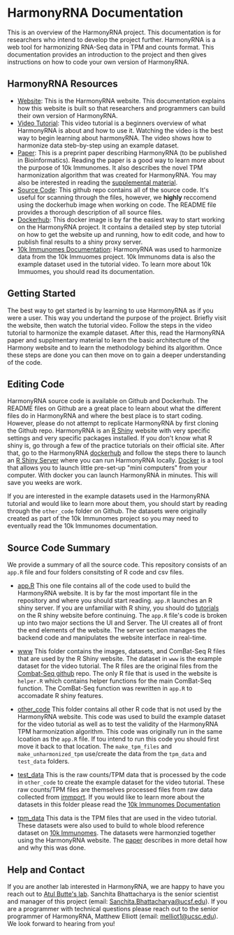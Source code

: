 # HarmonyRNA Documentation

This is an overview of the HarmonyRNA project. This documentation is for researchers who intend to develop the project further. HarmonyRNA is a web tool for harmonizing RNA-Seq data in TPM and counts format. This documentation provides an introduction to the project and then gives instructions on how to code your own version of HarmonyRNA.

## HarmonyRNA Resources

* [Website](http://harmonyrna.ucsf.edu/): This is the HarmonyRNA website. This documentation explains how this website is built so that researchers and programmers  can build their own version of HarmonyRNA.
* [Video Tutorial](https://youtu.be/lm3t6yaIlV8): This video tutorial is a beginners overview of what HarmonyRNA is about and how to use it. Watching the video is the best way to begin learning about harmonyRNA. The video shows how to harmonize data steb-by-step using an example dataset.
* [Paper](https://drive.google.com/file/d/16xouMFAHRIXzRuIgKzalHpPLNAwJRUgS/view?usp=sharing): This is a preprint paper describing HarmonyRNA (to be published in Bioinformatics). Reading the paper is a good way to learn more about the purpose of 10k Immunomes. It also describes the novel TPM harmonization algorithm that was created for HarmonyRNA. You may also be interested in reading the [supplemental material](https://drive.google.com/file/d/1BjGXj2Do185-p6RNSwJMO4RS6djdJ4G1/view?usp=sharing).
* [Source Code](https://github.com/buttelab/harmonyrna): This github repo contains all of the source code. It's useful for scanning through the files, however, we **highly** reccomend using the dockerhub image when working on code. The README file provides a thorough description of all source files.
* [Dockerhub](https://hub.docker.com/r/pupster90/combat-seq): This docker image is by far the easiest way to start working on the HarmonyRNA project. It contains a detailed step by step tutorial on how to get the website up and running, how to edit code, and how to publish final results to a shiny proxy server.
* [10k Immunomes Documentation](https://github.com/buttelab/10kimmunomes_v2): HarmonyRNA was used to harmonize data from the 10k Immuomes project. 10k Immunoms data is also the example dataset used in the tutorial video. To learn more about 10k Immuomes, you should read its documentation.

## Getting Started

The best way to get started is by learning to use HarmonyRNA as if you were a user. This way you undertand the purpose of the project. Briefly visit the website, then watch the tutorial video. Follow the steps in the video tutorial to harmonize the example dataset. After this, read the HarmonyRNA paper and supplmentary material to learn the basic architecture of the Harmony website and to learn the methodology behind its algorithm. Once these steps are done you can then move on to gain a deeper understanding of the code.

## Editing Code

HarmonyRNA source code is available on Github and Dockerhub. The README files on Github are a great place to learn about what the different files do in HarmonyRNA and where the best place is to start coding. However, please do not attempt to replicate HarmonyRNA by first cloning the Github repo. HarmonyRNA is an [R Shiny](https://shiny.rstudio.com/tutorial/) website with very specific settings and very specific packages installed. If you don't know what R shiny is, go through a few of the practice tutorials on their official site. After that, go to the HarmonyRNA [dockerhub](https://www.docker.com/products/docker-hub#:~:text=Docker%20Hub%20is%20a%20hosted,push%20them%20to%20Docker%20Hub) and follow the steps there to launch an [R Shiny Server](https://shiny.rstudio.com/articles/shiny-server.html) where you can run HarmonyRNA locally. [Docker](https://docs.docker.com/get-started/) is a tool that allows you to launch little pre-set-up "mini computers" from your computer. With docker you can launch HarmonyRNA in minutes. This will save you weeks are work. 

If you are interested in the example datasets used in the HarmonyRNA tutorial and would like to learn more about them, you should start by reading through the `other_code` folder on Github. The datasets were originally created as part of the 10k Immunomes project so you may need to eventually read the 10k Immunomes documentation. 

## Source Code Summary

We provide a summary of all the source code. This repository consists of an `app.R` file and four folders consitsting of R code and csv files. 

* [app.R](https://github.com/buttelab/harmonyrna/blob/master/app.R) This one file contains all of the code used to build the HarmonyRNA website. It is by far the most important file in the repository and where you should start reading. `app.R` launches an R shiny server. If you are unfamiliar with R shiny, you should do [tutorials](https://shiny.rstudio.com/tutorial/) on the R shiny website before continuing. The `app.R` file's code is broken up into two major sections the UI and Server. The UI creates all of front the end elements of the website. The server section manages the backend code and manipulates the website interface in real-time.

* [www](https://github.com/buttelab/harmonyrna/tree/master/www) This folder contains the images, datasets, and ComBat-Seq R files that are used by the R Shiny website. The dataset in `www` is the example dataset for the video tutorial. The R files are the original files from the [Combat-Seq github](https://github.com/zhangyuqing/ComBat-seq) repo. The only R file that is used in the website is `helper.R` which contains helper functions for the main ComBat-Seq function. The ComBat-Seq function was rewritten in `app.R` to accomadate R shiny features.

* [other_code](https://github.com/buttelab/harmonyrna/tree/master/other_code) This folder contains all other R code that is not used by the HarmonyRNA website. This code was used to build the example dataset for the video tutorial as well as to test the validity of the HarmonyRNA TPM harmonization algorithm. This code was originally run in the same lcoation as the `app.R` file. If tou intend to run this code you should first move it back to that location. The `make_tpm_files` and `make_unharmonized_tpm` use/create the data from the `tpm_data` and `test_data` folders.

* [test_data](https://github.com/buttelab/harmonyrna/tree/master/test_data) This is the raw counts/TPM data that is processed by the code in `other_code` to create the example dataset for the video tutorial. These raw counts/TPM files are themselves processed files from raw data collected from [immport](https://immport.org). If you would like to learn more about the datasets in this folder please read the [10k Immunomes Documentation](https://github.com/buttelab/10kimmunomes_v2)

* [tpm_data](https://github.com/buttelab/harmonyrna/tree/master/tpm_data) This data is the TPM files that are used in the video tutorial. These datasets were also used to build to whole blood reference dataset on [10k Immunomes](https://10kimmunomes.ucsf.edu/). The datasets were harmonzied together using the HarmonyRNA website. The [paper](https://drive.google.com/file/d/16xouMFAHRIXzRuIgKzalHpPLNAwJRUgS/view?usp=sharing) describes in more detail how and why this was done.

## Help and Contact

If you are another lab interested in HarmonyRNA, we are happy to have you reach out to [Atul Butte's lab](https://buttelab.ucsf.edu/). Sanchita Bhattacharya is the senior scientist and manager of this project (email: Sanchita.Bhattacharya@ucsf.edu). If you are a programmer with technical questions please reach out to the senior programmer of HarmonyRNA, Matthew Elliott (email: melliot1@ucsc.edu). We look forward to hearing from you!

